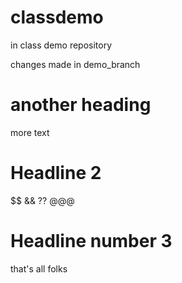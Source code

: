 # classdemo
in class demo repository


changes made in demo_branch

# another heading

more text

# Headline 2
$$ && ?? @@@

# Headline number 3
 
that's all folks
